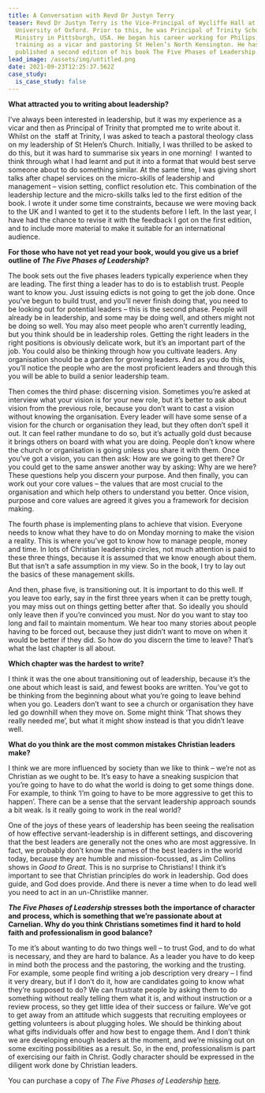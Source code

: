 ```yaml
---
title: A Conversation with Revd Dr Justyn Terry
teaser: Revd Dr Justyn Terry is the Vice-Principal of Wycliffe Hall at the
  University of Oxford. Prior to this, he was Principal of Trinity School for
  Ministry in Pittsburgh, USA. He began his career working for Philips, before
  training as a vicar and pastoring St Helen’s North Kensington. He has recently
  published a second edition of his book The Five Phases of Leadership.
lead_image: /assets/img/untitled.png
date: 2021-09-23T12:25:37.562Z
case_study:
  is_case_study: false
---
```

**What attracted you to writing about leadership?**

I’ve always been interested in leadership, but it was my experience as a vicar and then as Principal of Trinity that prompted me to write about it. Whilst on the  staff at Trinity, I was asked to teach a pastoral theology class on my leadership of St Helen’s Church. Initially, I was thrilled to be asked to do this, but it was hard to summarise six years in one morning!  I wanted to think through what I had learnt and put it into a format that would best serve someone about to do something similar. At the same time, I was giving short talks after chapel services on the micro-skills of leadership and management – vision setting, conflict resolution etc. This combination of the leadership lecture and the micro-skills talks led to the first edition of the book. I wrote it under some time constraints, because we were moving back to the UK and I wanted to get it to the students before I left. In the last year, I have had the chance to revise it with the feedback I got on the first edition, and to include more material to make it suitable for an international audience.

**For those who have not yet read your book, would you give us a brief outline of *The Five Phases of Leadership*?**

The book sets out the five phases leaders typically experience when they are leading. The first thing a leader has to do is to establish trust. People want to know you. Just issuing edicts is not going to get the job done. Once you’ve begun to build trust, and you’ll never finish doing that, you need to be looking out for potential leaders – this is the second phase. People will already be in leadership, and some may be doing well, and others might not be doing so well. You may also meet people who aren’t currently leading, but you think should be in leadership roles. Getting the right leaders in the right positions is obviously delicate work, but it’s an important part of the job. You could also be thinking through how you cultivate leaders. Any organisation should be a garden for growing leaders. And as you do this, you’ll notice the people who are the most proficient leaders and through this you will be able to build a senior leadership team.

Then comes the third phase: discerning vision. Sometimes you’re asked at interview what your vision is for your new role, but it’s better to ask about vision from the previous role, because you don’t want to cast a vision without knowing the organisation. Every leader will have some sense of a vision for the church or organisation they lead, but they often don’t spell it out. It can feel rather mundane to do so, but it’s actually gold dust because it brings others on board with what you are doing. People don’t know where the church or organisation is going unless you share it with them. Once you’ve got a vision, you can then ask: How are we going to get there? Or you could get to the same answer another way by asking: Why are we here? These questions help you discern your purpose. And then finally, you can work out your core values – the values that are most crucial to the organisation and which help others to understand you better. Once vision, purpose and core values are agreed it gives you a framework for decision making.

The fourth phase is implementing plans to achieve that vision. Everyone needs to know what they have to do on Monday morning to make the vision a reality. This is where you’ve got to know how to manage people, money and time. In lots of Christian leadership circles, not much attention is paid to these three things, because it is assumed that we know enough about them. But that isn’t a safe assumption in my view. So in the book, I try to lay out the basics of these management skills.

And then, phase five, is transitioning out. It is important to do this well. If you leave too early, say in the first three years when it can be pretty tough, you may miss out on things getting better after that. So ideally you should only leave then if you’re convinced you must. Nor do you want to stay too long and fail to maintain momentum. We hear too many stories about people having to be forced out, because they just didn’t want to move on when it would be better if they did. So how do you discern the time to leave? That’s what the last chapter is all about.

**Which chapter was the hardest to write?**

I think it was the one about transitioning out of leadership, because it’s the one about which least is said, and fewest books are written. You’ve got to be thinking from the beginning about what you’re going to leave behind when you go. Leaders don’t want to see a church or organisation they have led go downhill when they move on. Some might think ‘That shows they really needed me’, but what it might show instead is that you didn’t leave well.

**What do you think are the most common mistakes Christian leaders make?**

I think we are more influenced by society than we like to think – we’re not as Christian as we ought to be. It’s easy to have a sneaking suspicion that you’re going to have to do what the world is doing to get some things done. For example, to think ‘I’m going to have to be more aggressive to get this to happen’. There can be a sense that the servant leadership approach sounds a bit weak. Is it really going to work in the real world?

One of the joys of these years of leadership has been seeing the realisation of how effective servant-leadership is in different settings, and discovering that the best leaders are generally not the ones who are most aggressive. In fact, we probably don’t know the names of the best leaders in the world today, because they are humble and mission-focussed, as Jim Collins shows in *Good to Great*. This is no surprise to Christians! I think it’s important to see that Christian principles do work in leadership. God does guide, and God does provide. And there is never a time when to do lead well you need to act in an un-Christlike manner.

***The Five Phases of Leadership* stresses both the importance of character and process, which is something that we’re passionate about at Carnelian. Why do you think Christians sometimes find it hard to hold faith and professionalism in good balance?**

To me it’s about wanting to do two things well – to trust God, and to do what is necessary, and they are hard to balance. As a leader you have to do keep in mind both the process and the pastoring, the working and the trusting. For example, some people find writing a job description very dreary – I find it very dreary, but if I don’t do it, how are candidates going to know what they’re supposed to do? We can frustrate people by asking them to do something without really telling them what it is, and without instruction or a review process, so they get little idea of their success or failure. We’ve got to get away from an attitude which suggests that recruiting employees or getting volunteers is about plugging holes. We should be thinking about what gifts individuals offer and how best to engage them. And I don’t think we are developing enough leaders at the moment, and we’re missing out on some exciting possibilities as a result. So, in the end, professionalism is part of exercising our faith in Christ. Godly character should be expressed in the diligent work done by Christian leaders.

You can purchase a copy of *The Five Phases of Leadership* [here](https://www.eden.co.uk/christian-books/the-church/pastoral/the-five-phases-of-leadership-an-overview-for-christian-leaders-revised-and-expanded-edition/#descriptionSection).